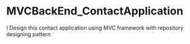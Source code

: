 # MVCBackEnd_ContactApplication
I Design this contact application using MVC framework with repository designing pattern
